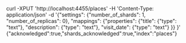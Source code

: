 curl -XPUT 'http://localhost:4455/places' -H 'Content-Type: application/json' -d '{"settings": {"number_of_shards": 1, "number_of_replicas": 0}, "mappings": {"properties": {"title": {"type": "text"}, "description": {"type": "text"}, "visit_date": {"type": "text"} }}  }'
{"acknowledged":true,"shards_acknowledged":true,"index":"places"}
